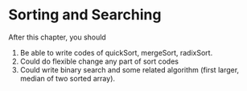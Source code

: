 # Sorting and Searching

After this chapter, you should

1. Be able to write codes of quickSort, mergeSort, radixSort.
2. Could do flexible change any part of sort codes
3. Could write binary search and some related algorithm (first larger, median of two sorted array).

